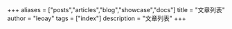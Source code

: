 +++
aliases = ["posts","articles","blog","showcase","docs"]
title = "文章列表"
author = "leoay"
tags = ["index"]
description = "文章列表"
+++